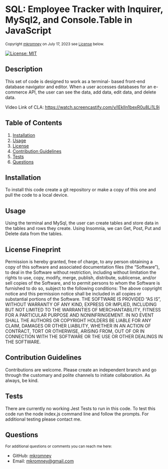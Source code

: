 
<a id="README.md"></a> 
# SQL: Employee Tracker with Inquirer, MySql2, and Console.Table in JavaScript
<small>Copyright [mkromney](https://github.com/mkromney) on July 17, 2023 see [License](#license) below.</small>

[![License: MIT](https://img.shields.io/badge/License-MIT-yellow.svg)](https://opensource.org/licenses/MIT)

## Description
This set of code is designed to work as a terminal- based front-end database navigator and editor. When a user accesses databases for an e-commerce API, the user can see the data, add data, edit data, and delete data.  

Video Link of CLA:
https://watch.screencastify.com/v/lEklln1bexR0u8Li1L9i


## Table of Contents
1. [Installation](#installation)
2. [Usage](#usage)
3. [License](#license)
4. [Contribution Guidelines](#contribution)
5. [Tests](#tests)
6. [Questions](#questions)

## Installation
To install this code create a git repository or make a copy of this one and pull the code to a local device. 

## Usage
Using the terminal and MySql, the user can create tables and store data in the tables and rows they create. Using Insomnia, we can Get, Post, Put and Delete data from the tables. 

## License Fineprint
Permission is hereby granted, free of charge, to any person obtaining a copy of this software and associated documentation files (the “Software”), to deal in the Software without restriction, including without limitation the rights to use, copy, modify, merge, publish, distribute, sublicense, and/or sell copies of the Software, and to permit persons to whom the Software is furnished to do so, subject to the following conditions: The above copyright notice and this permission notice shall be included in all copies or substantial portions of the Software. THE SOFTWARE IS PROVIDED “AS IS”, WITHOUT WARRANTY OF ANY KIND, EXPRESS OR IMPLIED, INCLUDING BUT NOT LIMITED TO THE WARRANTIES OF MERCHANTABILITY, FITNESS FOR A PARTICULAR PURPOSE AND NONINFRINGEMENT. IN NO EVENT SHALL THE AUTHORS OR COPYRIGHT HOLDERS BE LIABLE FOR ANY CLAIM, DAMAGES OR OTHER LIABILITY, WHETHER IN AN ACTION OF CONTRACT, TORT OR OTHERWISE, ARISING FROM, OUT OF OR IN CONNECTION WITH THE SOFTWARE OR THE USE OR OTHER DEALINGS IN THE SOFTWARE.

## Contribution Guidelines
Contributions are welcome. Please create an independent branch and go through the customary and polite channels to initiate collaboration. As always, be kind. 

## Tests
There are currently no working Jest Tests to run in this code. To test this code run the node index.js command line and follow the prompts. For additional testing please contact me. 

## Questions
<small>For additional questions or comments you can reach me here:</small>

- GitHub: [mkromney](https://github.com/mkromney)
- Email: [mkromney@gmail.com](mailto:mkromney@gmail.com)

